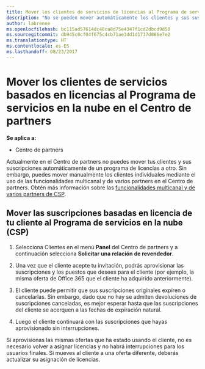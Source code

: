 ```yaml
---
title: Mover los clientes de servicios de licencias al Programa de servicios en la nube en el Centro de partners | Centro de partners
description: "No se pueden mover automáticamente los clientes y sus suscripciones al Centro de partners, pero puedes moverlos manualmente."
author: labrenne
ms.openlocfilehash: bc115ad57614dc48ca8d75e4347f1cd2dbcd9d50
ms.sourcegitcommit: db945c0cf04f675c4cb71ae3dd1d1737d086e7e2
ms.translationtype: HT
ms.contentlocale: es-ES
ms.lasthandoff: 08/23/2017
---
```

# <a name="moving-license-based-services-customers-to-the-cloud-service-program-on-partner-center"></a>Mover los clientes de servicios basados en licencias al Programa de servicios en la nube en el Centro de partners

**Se aplica a:**

-  Centro de partners

Actualmente en el Centro de partners no puedes mover tus clientes y sus suscripciones automáticamente de un programa de licencias a otro. Sin embargo, puedes mover manualmente los clientes individuales mediante el uso de las funcionalidades multicanal y de varios partners en el Centro de partners. Obtén más información sobre las [funcionalidades multicanal y de varios partners de CSP](https://microsoft.sharepoint.com/sites/infopedia/pages/layouts/KCDoc.aspx?k=G03KC-1-5871). 

## <a name="move-your-customers-license-based-subscriptions-to-the-cloud-service-program-csp"></a>Mover las suscripciones basadas en licencia de tu cliente al Programa de servicios en la nube (CSP)

1. Selecciona Clientes en el menú **Panel** del Centro de partners y a continuación selecciona **Solicitar una relación de revendedor**.

2. Una vez que el cliente acepte tu invitación, podrás aprovisionar las suscripciones y los puestos que desees para el cliente (por ejemplo, la misma oferta de Office 365 que el cliente ha adquirido anteriormente). 

3. El cliente puede permitir que sus suscripciones originales expiren o cancelarlas. Sin embargo, dado que no hay se admiten devoluciones de suscripciones canceladas, es mejor esperar hasta que las suscripciones del cliente se acerquen a las fechas de expiración natural.

4. Luego el cliente continuará con las suscripciones que hayas aprovisionado sin interrupciones.

Si aprovisionas las mismas ofertas que ha estado usando el cliente, no es necesario volver a asignar licencias y no habrá interrupciones para los usuarios finales. Si mueves al cliente a una oferta diferente, deberás actualizar su asignación de licencias.


